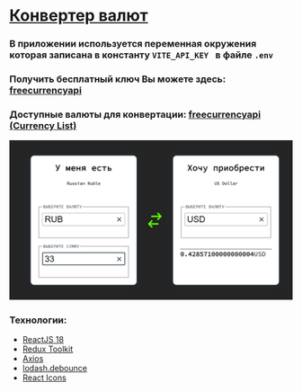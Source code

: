 # <a href='https://currency-converter-i51h2t3ky-gamaunov.vercel.app/' target='_blanc'>Конвертер валют<a/>
### В приложении используется переменная окружения которая записана в константу `VITE_API_KEY ` в файле `.env`

### Получить бесплатный ключ Вы можете здесь: <a href='https://freecurrencyapi.com/' target='_blanc'>freecurrencyapi<a/>

### Доступные валюты для конвертации: <a href='https://freecurrencyapi.com/docs/currency-list' target='_blanc'>freecurrencyapi (Currency List)<a/>

  <img src="https://github.com/Gamaunov/currency-converter/blob/main/src/assets/design.png"/>

  <h3>Технологии:</h3>

<ul>
  <li>
    <a href='https://react.dev/blog/2023/03/16/introducing-react-dev' target='_blanc'>ReactJS 18<a/>
  </li>
  <li>
   <a href='https://redux-toolkit.js.org/' target='_blanc'>Redux Toolkit<a/>
  </li>
  <li>
    <a href='https://axios-http.com/ru/docs/intro' target='_blanc'>Axios<a/>
  </li>
  <li>
    <a href='https://lodash.com/docs/#debounce' target='_blanc'>lodash.debounce<a/>
  </li>
   <li>
    <a href='https://react-icons.github.io/react-icons/' target='_blanc'>React Icons<a/>
  </li>
</ul>
